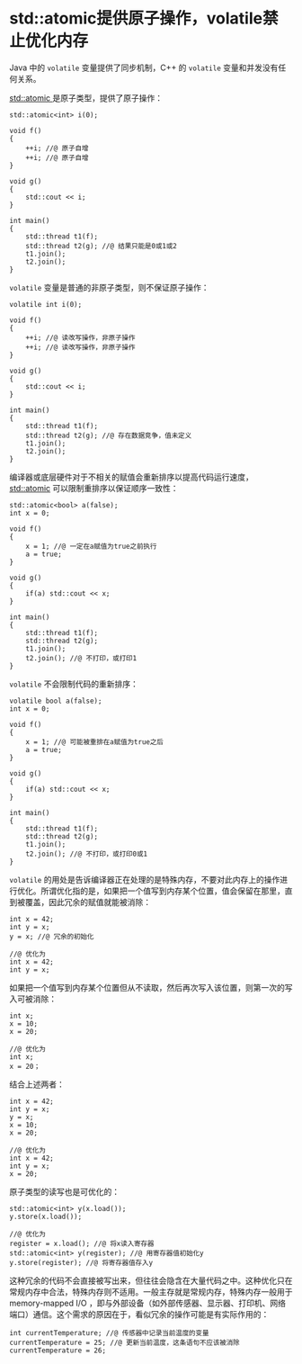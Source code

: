 # std::atomic提供原子操作，volatile禁止优化内存

Java 中的 `volatile` 变量提供了同步机制，C++ 的 `volatile` 变量和并发没有任何关系。

[std::atomic ](https://en.cppreference.com/w/cpp/atomic/atomic) 是原子类型，提供了原子操作：

```
std::atomic<int> i(0);

void f()
{
    ++i; //@ 原子自增
    ++i; //@ 原子自增
}

void g()
{
    std::cout << i;
}

int main()
{
    std::thread t1(f);
    std::thread t2(g); //@ 结果只能是0或1或2
    t1.join();
    t2.join();
}
```

`volatile` 变量是普通的非原子类型，则不保证原子操作：

```
volatile int i(0);

void f()
{
    ++i; //@ 读改写操作，非原子操作
    ++i; //@ 读改写操作，非原子操作
}

void g()
{
    std::cout << i;
}

int main()
{
    std::thread t1(f);
    std::thread t2(g); //@ 存在数据竞争，值未定义
    t1.join();
    t2.join();
}
```

编译器或底层硬件对于不相关的赋值会重新排序以提高代码运行速度，[std::atomic](https://en.cppreference.com/w/cpp/atomic/atomic) 可以限制重排序以保证顺序一致性：

```
std::atomic<bool> a(false);
int x = 0;

void f()
{
    x = 1; //@ 一定在a赋值为true之前执行
    a = true;
}

void g()
{
    if(a) std::cout << x;
}

int main()
{
    std::thread t1(f);
    std::thread t2(g);
    t1.join();
    t2.join(); //@ 不打印，或打印1
}
```

`volatile` 不会限制代码的重新排序：

```
volatile bool a(false);
int x = 0;

void f()
{
    x = 1; //@ 可能被重排在a赋值为true之后
    a = true;
}

void g()
{
    if(a) std::cout << x;
}

int main()
{
    std::thread t1(f);
    std::thread t2(g);
    t1.join();
    t2.join(); //@ 不打印，或打印0或1
}
```

`volatile` 的用处是告诉编译器正在处理的是特殊内存，不要对此内存上的操作进行优化。所谓优化指的是，如果把一个值写到内存某个位置，值会保留在那里，直到被覆盖，因此冗余的赋值就能被消除：

```
int x = 42;
int y = x;
y = x; //@ 冗余的初始化

//@ 优化为
int x = 42;
int y = x;
```

如果把一个值写到内存某个位置但从不读取，然后再次写入该位置，则第一次的写入可被消除：

```
int x;
x = 10;
x = 20;

//@ 优化为
int x;
x = 20；
```

结合上述两者：

```
int x = 42;
int y = x;
y = x;
x = 10;
x = 20;

//@ 优化为
int x = 42;
int y = x;
x = 20;
```

原子类型的读写也是可优化的：

```
std::atomic<int> y(x.load());
y.store(x.load());

//@ 优化为
register = x.load(); //@ 将x读入寄存器
std::atomic<int> y(register); //@ 用寄存器值初始化y
y.store(register); //@ 将寄存器值存入y
```

这种冗余的代码不会直接被写出来，但往往会隐含在大量代码之中。这种优化只在常规内存中合法，特殊内存则不适用。一般主存就是常规内存，特殊内存一般用于 memory-mapped I/O ，即与外部设备（如外部传感器、显示器、打印机、网络端口）通信。这个需求的原因在于，看似冗余的操作可能是有实际作用的：

```
int currentTemperature; //@ 传感器中记录当前温度的变量
currentTemperature = 25; //@ 更新当前温度，这条语句不应该被消除
currentTemperature = 26;
```














